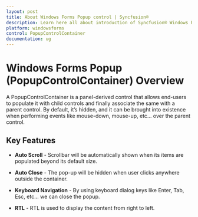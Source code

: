 ```yaml
---
layout: post
title: About Windows Forms Popup control | Syncfusion®
description: Learn here all about introduction of Syncfusion® Windows Forms Popup (PopupControlContainer) control, its elements and more details.
platform: windowsforms
control: PopupControlContainer
documentation: ug
---
```


# Windows Forms Popup (PopupControlContainer) Overview

A PopupControlContainer is a panel-derived control that allows end-users to populate it with child controls and finally associate the same with a parent control. By default, it’s hidden, and it can be brought into existence when performing events like mouse-down, mouse-up, etc… over the parent control. 

## Key Features

* **Auto Scroll** - Scrollbar will be automatically shown when its items are populated beyond its default size.

* **Auto Close** - The pop-up will be hidden when user clicks anywhere outside the container.

* **Keyboard Navigation** - By using keyboard dialog keys like Enter, Tab, Esc, etc... we can close the popup.

* **RTL** - RTL is used to display the content from right to left.

